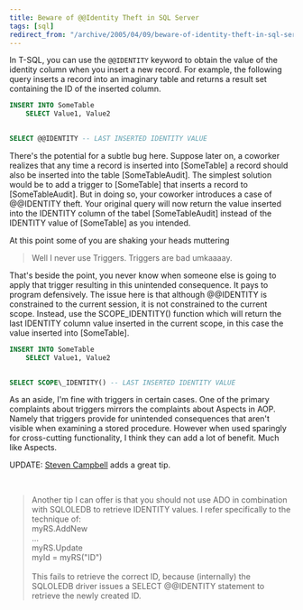 ```yaml
---
title: Beware of @@Identity Theft in SQL Server
tags: [sql]
redirect_from: "/archive/2005/04/09/beware-of-identity-theft-in-sql-server.aspx/"
---
```


In T-SQL, you can use the `@@IDENTITY` keyword to obtain the value of the
identity column when you insert a new record. For example, the following
query inserts a record into an imaginary table and returns a result set
containing the ID of the inserted column.

```sql
INSERT INTO SomeTable
    SELECT Value1, Value2
   

SELECT @@IDENTITY -- LAST INSERTED IDENTITY VALUE
```

There's the potential for a subtle bug here. Suppose later on, a
coworker realizes that any time a record is inserted into [SomeTable] a
record should also be inserted into the table [SomeTableAudit]. The
simplest solution would be to add a trigger to [SomeTable] that inserts
a record to [SomeTableAudit]. But in doing so, your coworker introduces
a case of @@IDENTITY theft. Your original query will now return the
value inserted into the IDENTITY column of the tabel [SomeTableAudit]
instead of the IDENTITY value of [SomeTable] as you intended.

At this point some of you are shaking your heads muttering
 

> Well I never use Triggers. Triggers are bad umkaaaay.
 

That's beside the point, you never know when someone else is going to
apply that trigger resulting in this unintended consequence. It pays to
program defensively. The issue here is that although @@IDENTITY is
constrained to the current session, it is not constrained to the current
scope. Instead, use the SCOPE\_IDENTITY() function which will return the
last IDENTITY column value inserted in the current scope, in this case
the value inserted into [SomeTable].

```sql
INSERT INTO SomeTable
    SELECT Value1, Value2
   

SELECT SCOPE\_IDENTITY() -- LAST INSERTED IDENTITY VALUE
```

As an aside, I'm fine with triggers in certain cases. One of the primary
complaints about triggers mirrors the complaints about Aspects in AOP.
Namely that triggers provide for unintended consequences that aren't
visible when examining a stored procedure. However when used sparingly
for cross-cutting functionality, I think they can add a lot of benefit.
Much like Aspects.

UPDATE: [Steven Campbell](http://dukeytoo.blogspot.com) adds a great
tip.

 

> Another tip I can offer is that you should not use ADO in combination
> with SQLOLEDB to retrieve IDENTITY values. I refer specifically to the
> technique of: \
>  myRS.AddNew\
>  ...\
>  myRS.Update\
>  myId = myRS("ID")\
>  \
>  This fails to retrieve the correct ID, because (internally) the
> SQLOLEDB driver issues a SELECT @@IDENTITY statement to retrieve the
> newly created ID.

